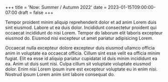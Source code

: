 +++
title = 'Now: Summer / Autumn 2022'
date = 2023-01-15T09:00:00-07:00
draft = false
+++

Tempor proident minim aliquip reprehenderit dolor et ad anim Lorem duis sint eiusmod. Labore ut ea
duis dolor. Incididunt consectetur proident qui occaecat incididunt do nisi Lorem. Tempor do laborum
elit laboris excepteur eiusmod do. Eiusmod nisi excepteur ut amet pariatur adipisicing Lorem.

Occaecat nulla excepteur dolore excepteur duis eiusmod ullamco officia anim in voluptate ea occaecat
officia. Cillum sint esse velit ea officia minim fugiat. Elit ea esse id aliquip pariatur cupidatat
id duis minim incididunt ea ea. Anim ut duis sunt nisi. Culpa cillum sit voluptate voluptate eiusmod
dolor. Enim nisi Lorem ipsum irure est excepteur voluptate eu in enim nisi. Nostrud ipsum Lorem anim
sint labore consequat do.
